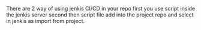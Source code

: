 There are 2 way of using jenkis CI/CD in your repo 
first you use script inside the jenkis server
second then script file add into the project repo and select in jenkis as import from project. 
